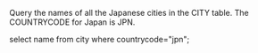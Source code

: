 Query the names of all the Japanese cities in the CITY table. The COUNTRYCODE for Japan is JPN.

select name from city 
where countrycode="jpn";
